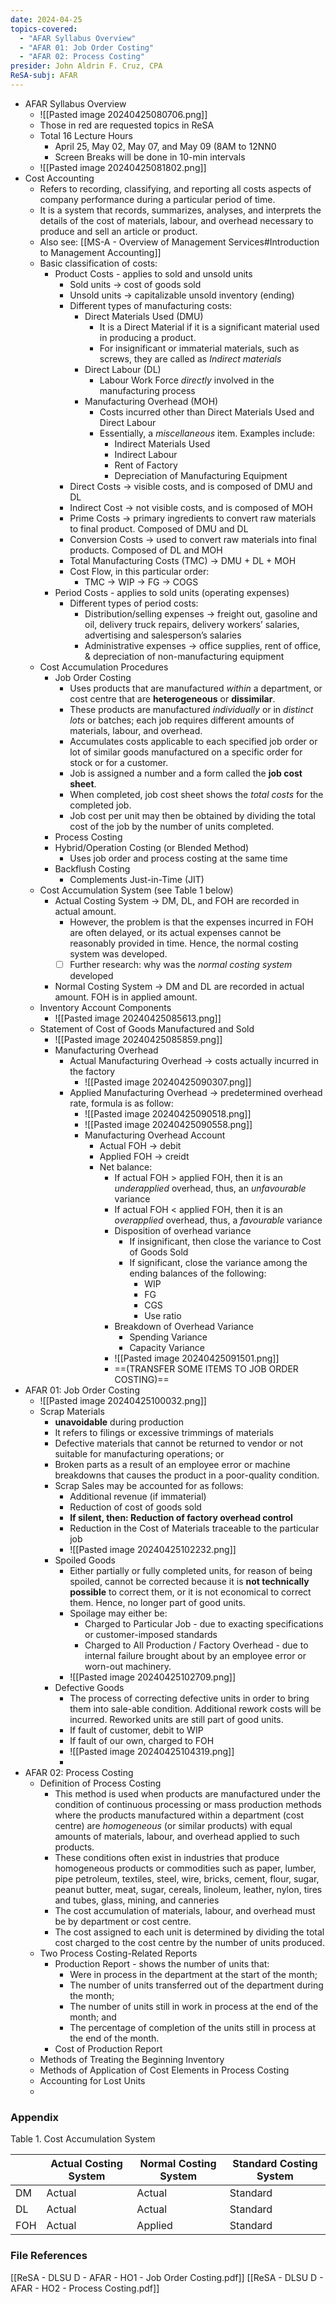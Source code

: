 ```yaml
---
date: 2024-04-25
topics-covered:
  - "AFAR Syllabus Overview"
  - "AFAR 01: Job Order Costing"
  - "AFAR 02: Process Costing"
presider: John Aldrin F. Cruz, CPA
ReSA-subj: AFAR
---
```


- AFAR Syllabus Overview
	- ![[Pasted image 20240425080706.png]]
	- Those in red are requested topics in ReSA
	- Total 16 Lecture Hours
		- April 25, May 02, May 07, and May 09 (8AM to 12NN0
		- Screen Breaks will be done in 10-min intervals
	- ![[Pasted image 20240425081802.png]]
- Cost Accounting
	- Refers to recording, classifying, and reporting all costs aspects of company performance during a particular period of time.
	- It is a system that records, summarizes, analyses, and interprets the details of the cost of materials, labour, and overhead necessary to produce and sell an article or product.
	- Also see: [[MS-A - Overview of Management Services#Introduction to Management Accounting]]
	- Basic classification of costs:
		- Product Costs - applies to sold and unsold units
			- Sold units → cost of goods sold
			- Unsold units → capitalizable unsold inventory (ending)
			- Different types of manufacturing costs:
				- Direct Materials Used (DMU)
					- It is a Direct Material if it is a significant material used in producing a product.
					- For insignificant or immaterial materials, such as screws, they are called as *Indirect materials*
				- Direct Labour (DL)
					- Labour Work Force *directly* involved in the manufacturing process
				- Manufacturing Overhead (MOH)
					- Costs incurred other than Direct Materials Used and Direct Labour
					- Essentially, a *miscellaneous* item. Examples include:
						- Indirect Materials Used
						- Indirect Labour
						- Rent of Factory
						- Depreciation of Manufacturing Equipment
			- Direct Costs → visible costs, and is composed of DMU and DL
			- Indirect Cost → not visible costs, and is composed of MOH
			- Prime Costs → primary ingredients to convert raw materials to final product. Composed of DMU and DL
			- Conversion Costs → used to convert raw materials into final products. Composed of DL and MOH
			- Total Manufacturing Costs (TMC) → DMU + DL + MOH
			- Cost Flow, in this particular order:
				- TMC → WIP → FG → COGS
		- Period Costs - applies to sold units (operating expenses)
			- Different types of period costs:
				- Distribution/selling expenses → freight out, gasoline and oil, delivery truck repairs, delivery workers’ salaries, advertising and salesperson’s salaries
				- Administrative expenses → office supplies, rent of office, & depreciation of non-manufacturing equipment
	- Cost Accumulation Procedures
		- Job Order Costing
			- Uses products that are manufactured *within* a department, or cost centre that are **heterogeneous** or **dissimilar**.
			- These products are manufactured *individually* or in *distinct lots* or batches; each job requires different amounts of materials, labour, and overhead.
			- Accumulates costs applicable to each specified job order or lot of similar goods manufactured on a specific order for stock or for a customer.
			- Job is assigned a number and a form called the **job cost sheet**.
			- When completed, job cost sheet shows the *total costs* for the completed job.
			- Job cost per unit may then be obtained by dividing the total cost of the job by the number of units completed.
		- Process Costing
		- Hybrid/Operation Costing (or Blended Method)
			- Uses job order and process costing at the same time
		- Backflush Costing
			- Complements Just-in-Time (JIT)
	- Cost Accumulation System (see Table 1 below)
		- Actual Costing System → DM, DL, and FOH are recorded in actual amount.
			- However, the problem is that the expenses incurred in FOH are often delayed, or its actual expenses cannot be reasonably provided in time. Hence, the normal costing system was developed.
			- [ ] Further research: why was the *normal costing system* developed
		- Normal Costing System → DM and DL are recorded in actual amount. FOH is in applied amount.
	- Inventory Account Components
		- ![[Pasted image 20240425085613.png]]
	- Statement of Cost of Goods Manufactured and Sold
		- ![[Pasted image 20240425085859.png]]
		- Manufacturing Overhead
			- Actual Manufacturing Overhead → costs actually incurred in the factory
				- ![[Pasted image 20240425090307.png]]
			- Applied Manufacturing Overhead → predetermined overhead rate, formula is as follow:
				- ![[Pasted image 20240425090518.png]]
				- ![[Pasted image 20240425090558.png]]
				- Manufacturing Overhead Account
					- Actual FOH → debit
					- Applied FOH → creidt
					- Net balance:
						- If actual FOH > applied FOH, then it is an *underapplied* overhead, thus, an *unfavourable* variance
						- If actual FOH < applied FOH, then it is an *overapplied* overhead, thus, a *favourable* variance
						- Disposition of overhead variance
							- If insignificant, then close the variance to Cost of Goods Sold
							- If significant, close the variance among the ending balances of the following:
								- WIP
								- FG
								- CGS
								- Use ratio
						- Breakdown of Overhead Variance
							- Spending Variance
							- Capacity Variance
						- ![[Pasted image 20240425091501.png]]
						- ==(TRANSFER SOME ITEMS TO JOB ORDER COSTING)==
- AFAR 01: Job Order Costing
	- ![[Pasted image 20240425100032.png]]
	- Scrap Materials
		- **unavoidable** during production
		- It refers to filings or excessive trimmings of materials
		- Defective materials that cannot be returned to vendor or not suitable for manufacturing operations; or
		- Broken parts as a result of an employee error or machine breakdowns that causes the product in a poor-quality condition.
		- Scrap Sales may be accounted for as follows:
			- Additional revenue (if immaterial)
			- Reduction of cost of goods sold
			- **If silent, then: Reduction of factory overhead control**
			- Reduction in the Cost of Materials traceable to the particular job
			- ![[Pasted image 20240425102232.png]]
		- Spoiled Goods
			- Either partially or fully completed units, for reason of being spoiled, cannot be corrected because it is **not technically possible** to correct them, or it is not economical to correct them. Hence, no longer part of good units.
			- Spoilage may either be:
				- Charged to Particular Job - due to exacting specifications or customer-imposed standards
				- Charged to All Production / Factory Overhead - due to internal failure brought about by an employee error or worn-out machinery.
			- ![[Pasted image 20240425102709.png]]
		- Defective Goods
			- The process of correcting defective units in order to bring them into sale-able condition. Additional rework costs will be incurred. Reworked units are still part of good units.
			- If fault of customer, debit to WIP
			- If fault of our own, charged to FOH
			- ![[Pasted image 20240425104319.png]]
			- 
- AFAR 02: Process Costing
	- Definition of Process Costing
		- This method is used when products are manufactured under the condition of continuous processing or mass production methods where the products manufactured within a department (cost centre) are *homogeneous* (or similar products) with equal amounts of materials, labour, and overhead applied to such products.
		- These conditions often exist in industries that produce homogeneous products or commodities such as paper, lumber, pipe petroleum, textiles, steel, wire, bricks, cement, flour, sugar, peanut butter, meat, sugar, cereals, linoleum, leather, nylon, tires and tubes, glass, mining, and canneries
		- The cost accumulation of materials, labour, and overhead must be by department or cost centre.
		- The cost assigned to each unit is determined by dividing the total cost charged to the cost centre by the number of units produced.
	- Two Process Costing-Related Reports
		- Production Report - shows the number of units that:
			- Were in process in the department at the start of the month;
			- The number of units transferred out of the department during the month;
			- The number of units still in work in process at the end of the month; and
			- The percentage of completion of the units still in process at the end of the month.
		- Cost of Production Report
	- Methods of Treating the Beginning Inventory
	- Methods of Application of Cost Elements in Process Costing
	- Accounting for Lost Units
	- 

### Appendix
Table 1. Cost Accumulation System

|     | Actual Costing System | Normal Costing System | Standard Costing System |
| --- | --------------------- | --------------------- | ----------------------- |
| DM  | Actual                | Actual                | Standard                |
| DL  | Actual                | Actual                | Standard                |
| FOH | Actual                | Applied               | Standard                |


### File References
[[ReSA - DLSU D - AFAR - HO1 - Job Order Costing.pdf]]
[[ReSA - DLSU D - AFAR - HO2 - Process Costing.pdf]]